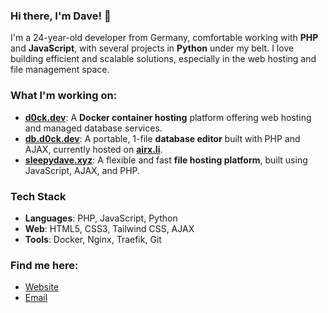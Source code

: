 ### Hi there, I'm Dave! 👋

I'm a 24-year-old developer from Germany, comfortable working with **PHP** and **JavaScript**, with several projects in **Python** under my belt. I love building efficient and scalable solutions, especially in the web hosting and file management space.

### What I'm working on:
- **[d0ck.dev](https://d0ck.dev/)**: A **Docker container hosting** platform offering web hosting and managed database services.
- **[db.d0ck.dev](https://db.d0ck.dev/)**: A portable, 1-file **database editor** built with PHP and AJAX, currently hosted on **[airx.li](https://airx.li/)**.
- **[sleepydave.xyz](https://sleepydave.xyz/)**: A flexible and fast **file hosting platform**, built using JavaScript, AJAX, and PHP.

### Tech Stack
- **Languages**: PHP, JavaScript, Python
- **Web**: HTML5, CSS3, Tailwind CSS, AJAX
- **Tools**: Docker, Nginx, Traefik, Git

### Find me here:
- [Website](https://sleepydave.xyz/)
- [Email](hi@sleepydave.xyz)
